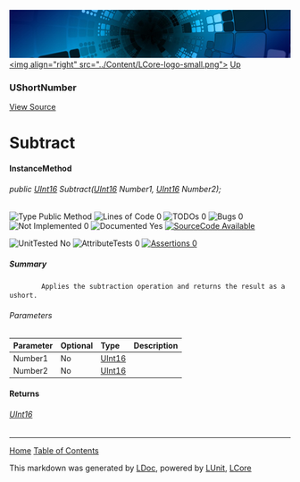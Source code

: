 ![](../Content/LCore-banner-small.png "")
[&lt;img align=&quot;right&quot; src=&quot;../Content/LCore-logo-small.png&quot;&gt;](../../README.md)
[Up](UShortNumber.md)

### UShortNumber
[View Source](../Numbers/UShortNumber.cs)

# Subtract

#### InstanceMethod

###### public [UInt16](https://msdn.microsoft.com/en-us/library/system.uint16.aspx) Subtract([UInt16](https://msdn.microsoft.com/en-us/library/system.uint16.aspx) Number1, [UInt16](https://msdn.microsoft.com/en-us/library/system.uint16.aspx) Number2);

![Type Public Method](http://b.repl.ca/v1/Type-Public%20Method-blue.png "") ![Lines of Code 0](http://b.repl.ca/v1/Lines%20of%20Code-0-blue.png "") ![TODOs 0](http://b.repl.ca/v1/TODOs-0-green.png "") ![Bugs 0](http://b.repl.ca/v1/Bugs-0-green.png "") ![Not Implemented 0](http://b.repl.ca/v1/Not%20Implemented-0-green.png "") ![Documented Yes](http://b.repl.ca/v1/Documented-Yes-brightgreen.png "") [![SourceCode Available](http://b.repl.ca/v1/SourceCode-Available-brightgreen.png "")](../Numbers/UShortNumber.cs#L)

![UnitTested No](http://b.repl.ca/v1/UnitTested-No-lightgrey.png "") ![AttributeTests 0](http://b.repl.ca/v1/AttributeTests-0-lightgrey.png "") [![Assertions 0](http://b.repl.ca/v1/Assertions-0-lightgrey.png "")](../Numbers/UShortNumber.cs)

##### Summary

            Applies the subtraction operation and returns the result as a ushort.
            

###### Parameters

Parameter | Optional | Type | Description
:---  | :---  | :---  | :--- 
Number1 | No | [UInt16](https://msdn.microsoft.com/en-us/library/system.uint16.aspx) | 
Number2 | No | [UInt16](https://msdn.microsoft.com/en-us/library/system.uint16.aspx) | 


#### Returns

###### [UInt16](https://msdn.microsoft.com/en-us/library/system.uint16.aspx)



---

[Home](../../README.md) [Table of Contents](../../TableOfContents.md)

This markdown was generated by [LDoc](https://github.com/CodeSingularity/LDoc), powered by [LUnit](https://github.com/CodeSingularity/LUnit), [LCore](https://github.com/CodeSingularity/LCore)
